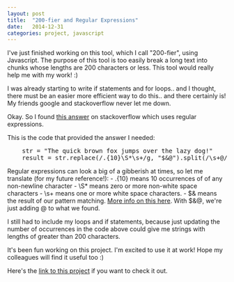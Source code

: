 ```yaml
---
layout: post
title:  "200-fier and Regular Expressions"
date:   2014-12-31
categories: project, javascript
---
```


I've just finished working on this tool, which I call "200-fier", using Javascript.  The purpose of this tool is too easily break a long text into chunks whose lengths are 200 characters or less. This tool would really help me with my work! :)

I was already starting to write if statements and for loops.. and I thought, there must be an easier more efficient way to do this.. and there certainly is! My friends google and stackoverflow never let me down.

Okay. So I found [this answer][1] on stackoverflow  which uses regular expressions.

This is the code that provided the answer I needed:

<pre>
	str = "The quick brown fox jumps over the lazy dog!"
	result = str.replace(/.{10}\S*\s+/g, "$&@").split(/\s+@/)
</pre>

Regular expressions can look a big of a gibberish at times, so let me translate (for my future reference!):
	- .{10} means 10 occurrences of of any non-newline character
	- \S* means zero or more non-white space characters
	- \s+ means one or more white space characters.
	- $& means the result of our pattern matching. [More info on this here][2]. With $&@, we're just adding @ to what we found.

I still had to include my loops and if statements, because just updating the number of occurrences in the code above could give me strings with lengths of greater than 200 characters.

It's been fun working on this project. I'm excited to use it at work! Hope my colleagues will find it useful too :)

Here's the [link to this project][3] if you want to check it out.

[1]: http://stackoverflow.com/questions/16246031/how-do-i-split-a-string-at-a-space-after-a-certain-number-of-characters-in-javas
[2]: http://msdn.microsoft.com/en-us/library/ie/3k9c4a32%28v=vs.94%29.aspx
[3]: http://fayea.github.io/200-fier


